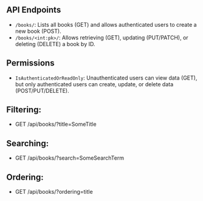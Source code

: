 ## API Endpoints

- `/books/`: Lists all books (GET) and allows authenticated users to create a new book (POST).
- `/books/<int:pk>/`: Allows retrieving (GET), updating (PUT/PATCH), or deleting (DELETE) a book by ID.

## Permissions
- `IsAuthenticatedOrReadOnly`: Unauthenticated users can view data (GET), but only authenticated users can create, update, or delete data (POST/PUT/DELETE).

## Filtering: 
- GET /api/books/?title=SomeTitle

## Searching:
- GET /api/books/?search=SomeSearchTerm

## Ordering:
- GET /api/books/?ordering=title
